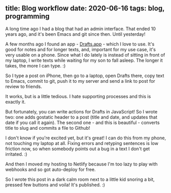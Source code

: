 title: Blog workflow
date: 2020-06-16
tags: blog, programming
----

A long time ago I had a blog that had an admin interface. That ended 10 years ago, and it's been Emacs and git since then. Until yesterday!

A few months ago I found an app - [Drafts.app](https://getdrafts.com/) - which I love to use. It's good for notes and for longer texts, and, important for my use case, it's very usable on a phone. Since what I do lately is instead of sitting in front of my laptop, I write texts while waiting for my son to fall asleep. The longer it takes, the more I can type. :)

So I type a post on iPhone, then go to a laptop, open Drafts there, copy text to Emacs, commit to git, push it to my server and send a link to post for review to friends. 

It works, but is a little tedious. I hate supporting processes and this is exactly it. 

But fortunately, you can write actions for Drafts in JavaScript! So I wrote two: one adds gostatic header to a post (title and date, and updates that date if you call it again). The second one - and this is beautiful - converts title to slug and commits a file to Github!

I don't know if you're excited yet, but it's great! I can do this from my phone, not touching my laptop at all. Fixing errors and retyping sentences is low friction now, so when somebody points out a bug in a text I don't get irritated. :)

And then I moved my hosting to Netlify because I'm too lazy to play with webhooks and so got auto-deploy for free. 

So I wrote this post in a dark calm room next to a little kid snoring a bit, pressed few buttons and voila! It's published. :)